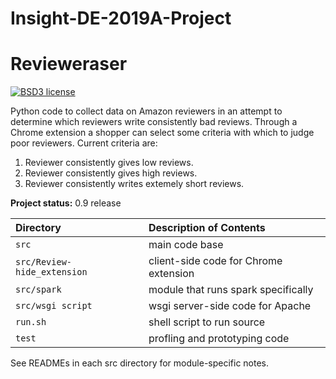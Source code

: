 # Insight-DE-2019A-Project


Revieweraser
=============

[![BSD3 license](https://img.shields.io/badge/license-BSD3-blue.svg)](https://github.com/ima-hima/Insight-DE-2019A-Project/blob/master/LICENSE)


Python code to collect data on Amazon reviewers in an attempt to determine which reviewers write
consistently bad reviews. Through a Chrome extension a shopper can select some criteria with which
to judge poor reviewers. Current criteria are:
1. Reviewer consistently gives low reviews.
1. Reviewer consistently gives high reviews.
3. Reviewer consistently writes extemely short reviews.

**Project status:** 0.9 release

| Directory                   | Description of Contents
|:--------------------------- |:---------------------------------------- |
| `src`                       | main code base                           |
| `src/Review-hide_extension` | client-side code for Chrome extension    |
| `src/spark`                 | module that runs spark specifically      |
| `src/wsgi script`           | wsgi server-side code for Apache         |
| `run.sh`                    | shell script to run source               |
| `test`                      | profling and prototyping code            |


See READMEs in each src directory for module-specific notes.
